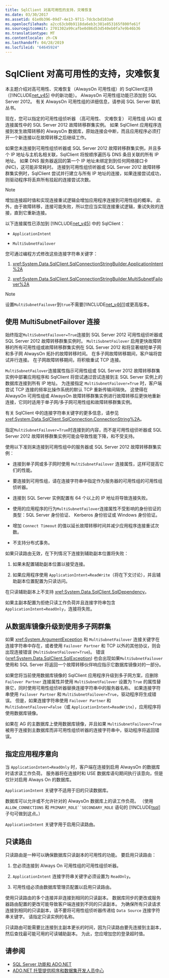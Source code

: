 ```yaml
---
title: SqlClient 对高可用性的支持，灾难恢复
ms.date: 03/30/2017
ms.assetid: 61e0b396-09d7-4e13-9711-7dcbcbd103a0
ms.openlocfilehash: a2cc63cb0b9118da6eb3c381e853165f800fe61f
ms.sourcegitcommit: 2701302a99cafbe0d86d53d540eb0fa7e9b46b36
ms.translationtype: MT
ms.contentlocale: zh-CN
ms.lasthandoff: 04/28/2019
ms.locfileid: "64645924"
---
```

# <a name="sqlclient-support-for-high-availability-disaster-recovery"></a>SqlClient 对高可用性的支持，灾难恢复
本主题介绍对高可用性、灾难恢复（AlwaysOn 可用性组）的 SqlClient支持（[!INCLUDE[net_v45](../../../../../includes/net-v45-md.md)] 中的新功能）。  AlwaysOn 可用性组功能已添加到 SQL Server 2012。 有关 AlwaysOn 可用性组的详细信息，请参阅 SQL Server 联机丛书。  
  
 现在，您可以指定的可用性组侦听器 （高可用性、 灾难恢复） 可用性组 (AG) 或连接属性中的 SQL Server 2012 故障转移群集实例。 如果 SqlClient 应用程序连接到发生故障转移的 AlwaysOn 数据库，原始连接会中断，而且应用程序必须打开一个新连接以在故障转移之后继续工作。  
  
 如果您未连接到可用性组侦听器或 SQL Server 2012 故障转移群集实例，并且多个 IP 地址与主机名相关联，SqlClient 将按顺序遍历与 DNS 条目关联的所有 IP 地址。 如果 DNS 服务器返回的第一个 IP 地址未绑定到到任何网络接口卡 (NIC)，这可能非常耗时。 连接到可用性组侦听器或 SQL Server 2012 故障转移群集实例时，SqlClient 尝试并行建立与所有 IP 地址的连接，如果连接尝试成功，则驱动程序将丢弃所有挂起的连接尝试次数。  
  
> [!NOTE]
>  增加连接超时值和实现连接重试逻辑会增加应用程序连接到可用性组的概率。 此外，由于故障转移，连接可能失败，所以您应当实现连接重试逻辑，重试失败的连接，直到它重新连接。  
  
 以下连接属性已添加到 [!INCLUDE[net_v45](../../../../../includes/net-v45-md.md)] 中的 SqlClient：  
  
- `ApplicationIntent`  
  
- `MultiSubnetFailover`  
  
 您可通过编程方式修改这些连接字符串关键字：  
  
1. <xref:System.Data.SqlClient.SqlConnectionStringBuilder.ApplicationIntent%2A>  
  
2. <xref:System.Data.SqlClient.SqlConnectionStringBuilder.MultiSubnetFailover%2A>  

> [!NOTE]
>  设置`MultiSubnetFailover`到`true`不需要[!INCLUDE[net_v461](../../../../../includes/net-v461-md.md)]或更高版本。
  
## <a name="connecting-with-multisubnetfailover"></a>使用 MultiSubnetFailover 连接  
 始终指定`MultiSubnetFailover=True`连接到 SQL Server 2012 可用性组侦听器或 SQL Server 2012 故障转移群集实例时。 `MultiSubnetFailover` 启用更快故障转移的所有可用性组或故障转移群集实例在 SQL Server 2012 和将显著缩短单子网和多子网 AlwaysOn 拓扑的故障转移时间。 在多子网故障转移期间，客户端将尝试并行连接。 在子网故障转移期间，将积极重试 TCP 连接。  
  
 `MultiSubnetFailover`连接属性指示可用性组或 SQL Server 2012 故障转移群集实例中部署应用程序和 SqlClient 将尝试通过尝试连接到主 SQL Server 实例上的数据库连接到所有 IP 地址。 为连接指定 `MultiSubnetFailover=True` 时，客户端尝试 TCP 连接的频率比操作系统的默认 TCP 重新传输间隔快。 这使得在 AlwaysOn 可用性组或 AlwaysOn 故障转移群集实例进行故障转移后更快地重新连接，它同时适用于单子网/多子网可用性组和故障转移群集实例。  
  
 有关 SqlClient 中的连接字符串关键字的更多信息，请参见 <xref:System.Data.SqlClient.SqlConnection.ConnectionString%2A>。  
  
 指定`MultiSubnetFailover=True`时连接到的内容，而不是可用性组侦听器或 SQL Server 2012 故障转移群集实例可能会导致性能下降，和不受支持。  
  
 使用以下准则来连接到可用性组中的服务器或 SQL Server 2012 故障转移群集实例：  
  
- 连接到单子网或多子网时使用 `MultiSubnetFailover` 连接属性，这样可提高它们的性能。  
  
- 要连接到可用性组，请在连接字符串中指定作为服务器的可用性组的可用性组侦听器。  
  
- 连接到 SQL Server 实例配置有 64 个以上的 IP 地址将导致连接失败。  
  
- 使用的应用程序的行为`MultiSubnetFailover`连接属性不受影响的身份验证的类型：SQL Server 身份验证、 Kerberos 身份验证或 Windows 身份验证。  
  
- 增加 `Connect Timeout` 的值以延长故障转移时间并减少应用程序连接重试次数。  
  
- 不支持分布式事务。  
  
 如果只读路由无效，在下列情况下连接到辅助副本位置将失败：  
  
1. 如果未配置辅助副本位置以接受连接。  
  
2. 如果应用程序使用 `ApplicationIntent=ReadWrite`（将在下文讨论），并且辅助副本位置配置为只读访问。  
  
 在只读辅助副本上不支持 <xref:System.Data.SqlClient.SqlDependency>。  
  
 如果主副本配置为拒绝只读工作负荷并且连接字符串包含 `ApplicationIntent=ReadOnly`，连接将失败。  
  
## <a name="upgrading-to-use-multi-subnet-clusters-from-database-mirroring"></a>从数据库镜像升级到使用多子网群集  
 如果 <xref:System.ArgumentException> 和 `MultiSubnetFailover` 连接关键字在连接字符串中存在，或者使用 `Failover Partner` 和 TCP 以外的其他协议，则会出现连接错误 (`MultiSubnetFailover=True`)。 错误 (<xref:System.Data.SqlClient.SqlException>) 也会出现如果`MultiSubnetFailover`使用和 SQL Server 将返回一个故障转移伙伴响应指示它数据库镜像对的一部分。  
  
 如果您将当前使用数据库镜像的 SqlClient 应用程序升级到多子网方案，应删除 `Failover Partner` 连接属性并使用 `MultiSubnetFailover` 设置为 `True` 的属性替换它，同时使用可用性组侦听器替换连接字符串中的服务器名称。 如果连接字符串使用 `Failover Partner` 和 `MultiSubnetFailover=True`，驱动程序将生成错误。 但是，如果连接字符串使用 `Failover Partner` 和 `MultiSubnetFailover=False`（或 `ApplicationIntent=ReadWrite`），应用程序将使用数据库镜像。  
  
 如果在 AG 的主数据库上使用数据库镜像，并且如果 `MultiSubnetFailover=True` 被用于连接到主数据库而非可用性组侦听器的连接字符串中，驱动程序将返回错误。  
  
## <a name="specifying-application-intent"></a>指定应用程序意向  
 当 `ApplicationIntent=ReadOnly` 时，客户端在连接到启用 AlwaysOn 的数据库时请求读工作负荷。 服务器将在连接时和 USE 数据库语句期间执行该意向，但是仅针对启用 Always On 的数据库。  
  
 `ApplicationIntent` 关键字不适用于旧的只读数据库。  
  
 数据库可以允许或不允许针对的 AlwaysOn 数据库上的读工作负荷。 （使用 `ALLOW_CONNECTIONS` 和 `PRIMARY_ROLE``SECONDARY_ROLE` 语句的 [!INCLUDE[tsql](../../../../../includes/tsql-md.md)] 子句可做到这点。）  
  
 `ApplicationIntent` 关键字用于启用只读路由。  
  
## <a name="read-only-routing"></a>只读路由  
 只读路由是一种可以确保数据库只读副本的可用性的功能。 要启用只读路由：  
  
1. 您必须连接到 Always On 可用性组的可用性组侦听器。  
  
2. `ApplicationIntent` 连接字符串关键字必须设置为 `ReadOnly`。  
  
3. 可用性组必须由数据库管理员配置以启用只读路由。  
  
 使用只读路由的多个连接并非连接到相同的只读副本。 数据库同步的更改或服务器路由配置的更改可能导致客户端连接到不同的只读副本。 为确保所有只读请求连接到相同的只读副本，请不要将可用性组侦听器传递给 `Data Source` 连接字符串关键字。  请指定只读实例的名称。  
  
 只读路由可能需要比连接到主副本更长的时间，因为只读路由要先连接到主副本，然后查找最可能可用的可读辅助副本。 为此，您应增加您的登录超时值。  
  
## <a name="see-also"></a>请参阅

- [SQL Server 功能和 ADO.NET](../../../../../docs/framework/data/adonet/sql/sql-server-features-and-adonet.md)
- [ADO.NET 托管提供程序和数据集开发人员中心](https://go.microsoft.com/fwlink/?LinkId=217917)
